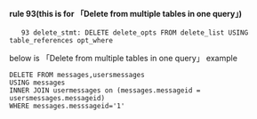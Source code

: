 #### rule 93(this is for 「Delete from multiple tables in one query」)
```text
   93 delete_stmt: DELETE delete_opts FROM delete_list USING table_references opt_where
```

below is 「Delete from multiple tables in one query」 example
```text
DELETE FROM messages,usersmessages
USING messages
INNER JOIN usermessages on (messages.messageid = usersmessages.messageid)
WHERE messages.messsageid='1'
```